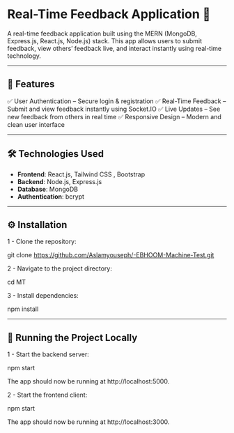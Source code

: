 # Real-Time Feedback Application  🚀  

A real-time feedback application built using the MERN (MongoDB, Express.js, React.js, Node.js) stack.
This app allows users to submit feedback, view others’ feedback live, and interact instantly using real-time technology.

---

## 📌 Features  
✅ User Authentication – Secure login & registration
✅ Real-Time Feedback – Submit and view feedback instantly using Socket.IO
✅ Live Updates – See new feedback from others in real time
✅ Responsive Design – Modern and clean user interface

---

## 🛠️ Technologies Used  
- **Frontend**: React.js, Tailwind CSS , Bootstrap
- **Backend**: Node.js, Express.js  
- **Database**: MongoDB  
- **Authentication**: bcrypt  

---

##  ⚙️ Installation
1 - Clone the repository:

git clone https://github.com/Aslamyouseph/-EBHOOM-Machine-Test.git

2 - Navigate to the project directory:

cd MT

3 - Install dependencies:

npm install

---

##  🚀 Running the Project Locally
1 - Start the backend server:

npm start

The app should now be running at http://localhost:5000.

2 - Start the frontend client:

npm start

The app should now be running at http://localhost:3000.

